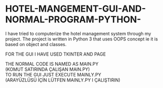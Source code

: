 # HOTEL-MANGEMENT-GUI-AND-NORMAL-PROGRAM-PYTHON-
I have tried to computerize the hotel management system through my project.
The project is written in Python 3 that uses OOPS concept ie it is based on object and classes.

FOR THE GUI I HAVE USED TKINTER AND PAGE

THE NORMAL CODE IS NAMED AS MAIN.PY<br>
(KOMUT SATIRINDA ÇALIŞAN MAIN.PY)<br>
TO RUN THE GUI JUST EXECUTE MAINLY.PY<br>
(ARAYÜZLÜSÜ İÇİN LÜTFEN MAINLY.PY I ÇALIŞTIRIN)
